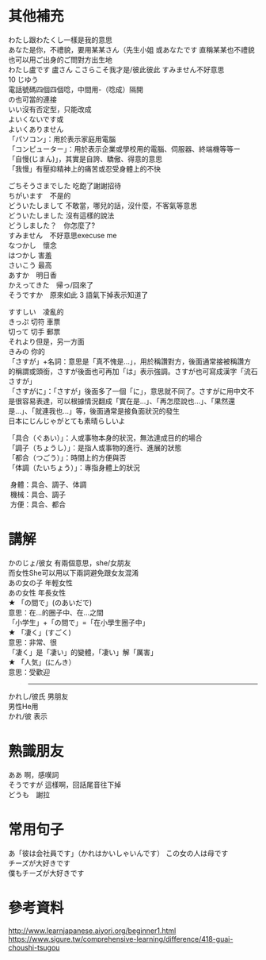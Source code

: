 # 其他補充
わたし跟わたくし一樣是我的意思  
あなた是你，不禮貌，要用某某さん（先生小姐 或あなたです 直稱某某也不禮貌 
也可以用ご出身的ご問對方出生地  
わたし盧です 盧さん
こさらこそ我才是/彼此彼此 
すみません不好意思     
10 じゆう  
電話號碼四個四個唸，中間用-（唸成）隔開  
の也可當的連接  
いい沒有否定型，只能改成  
よいくないです或    
よいくありません  
「パソコン」：用於表示家庭用電腦  
「コンピューター」：用於表示企業或學校用的電腦、伺服器、終端機等等ー     
「自慢(じまん)」，其實是自誇、驕傲、得意的意思  
「我慢」有壓抑精神上的痛苦或忍受身體上的不快  

ごちそうさまでした 吃飽了謝謝招待   
ちがいます　不是的  
どういたしまして 不敢當，哪兒的話，沒什麼，不客氣等意思  
どういたしました 沒有這樣的說法  
どうしました？　你怎麼了?  
すみません　不好意思execuse me  
なつかし　懷念  
はつかし  害羞  
さいこう 最高  
あすか　明日香  
かえってきた　帰っ/回來了  
そうですか　原來如此 3 語氣下掉表示知道了 

すすしい　凌亂的  
きっぷ   切符 車票  
切って   切手 郵票  
それより但是，另一方面  
きみの 你的   
「さすが」+名詞：意思是「真不愧是…」，用於稱讚對方，後面通常接被稱讚方的稱謂或頭銜，さすが後面也可再加「は」表示強調。さすが也可寫成漢字「流石さすが」    
「さすがに」：「さすが」後面多了一個「に」，意思就不同了。さすがに用中文不是很容易表達，可以根據情況翻成「實在是...」、「再怎麼說也...」、「果然還是…」、「就連我也...」等，後面通常是接負面狀況的發生  
日本にじんじゃがとても素晴らしいよ 

「具合（ぐあい）」：人或事物本身的狀況，無法達成目的的場合  
「調子（ちょうし）」：是指人或事物的進行、進展的狀態  
「都合（つごう）」：時間上的方便與否  
「体調（たいちょう）」：專指身體上的狀況  

 身體：具合、調子、体調  
 機械：具合、調子  
 方便：具合、都合  
 
# 講解
かのじょ/彼女 有兩個意思，she/女朋友  
而女性She可以用以下兩詞避免跟女友混淆  
あの女の子 年輕女性  
あの女性 年長女性  
★	「の間で」(のあいだで)  
意思：在…的圈子中、在…之間  
「小学生」+「の間で」=「在小學生圈子中」  
★	「凄く」(すごく)  
意思：非常、很  
「凄く」是「凄い」的變體，「凄い」解「厲害」  
★	「人気」(にんき）  
意思：受歡迎  

>-------------------

かれし/彼氏 男朋友  
男性He用  
かれ/彼  表示  

# 熟識朋友  
ああ 啊，感嘆詞      
そうですが 這樣啊，回話尾音往下掉    
どうも　謝拉  

# 常用句子
あ「彼は会社員です」（かれはかいしゃいんです） 
この女の人は母です  
チーズが大好きです  
僕もチーズが大好きです  


# 參考資料  
http://www.learnjapanese.aiyori.org/beginner1.html  
https://www.sigure.tw/comprehensive-learning/difference/418-guai-choushi-tsugou  
